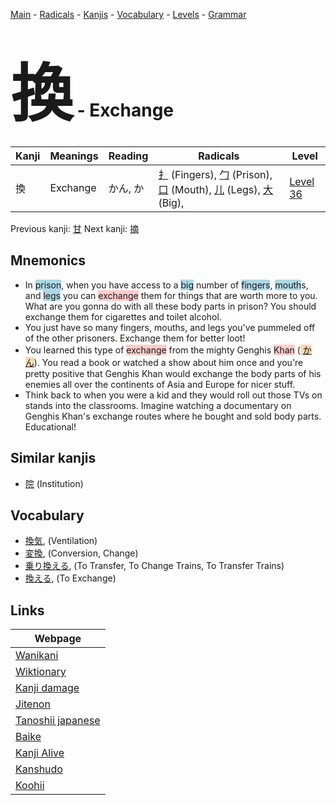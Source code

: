 <style> bigfont {font-size: 100px}</style>
[Main](../index.md) -
[Radicals](../radicals.md) -
[Kanjis](../kanjis.md) -
[Vocabulary](../vocabulary.md) -
[Levels](../levels.md) -
[Grammar](../grammar.md)
# <bigfont> 換</bigfont> - Exchange 

| Kanji | Meanings | Reading | Radicals | Level |
| --- | --- | --- | --- | --- |
| 換 | Exchange | かん, か | [扌](../radicals/扌.md) (Fingers), [勹](../radicals/勹.md) (Prison), [口](../radicals/口.md) (Mouth), [儿](../radicals/儿.md) (Legs), [大](../radicals/大.md) (Big),  | [Level 36](../levels/wk_level36.md) |

Previous kanji: [甘](甘.md) Next kanji: [摘](摘.md) 

## Mnemonics
 * In <span style="background-color:#ADD8E6"> prison</span>, when you have access to a <span style="background-color:#ADD8E6"> big</span> number of <span style="background-color:#ADD8E6"> fingers</span>, <span style="background-color:#ADD8E6"> mouth</span>s, and <span style="background-color:#ADD8E6"> legs</span> you can <span style="background-color:#ffcccb"> exchange</span> them for things that are worth more to you. What are you gonna do with all these body parts in prison? You should exchange them for cigarettes and toilet alcohol.
* You just have so many fingers, mouths, and legs you've pummeled off of the other prisoners. Exchange them for better loot!
* You learned this type of <span style="background-color:#ffcccb"> exchange</span> from the mighty Genghis <span style="background-color:#ffcccb"> Khan</span> (<span style="background-color:#fed8b1"> [かん](https://jisho.org/search/かん)</span>). You read a book or watched a show about him once and you're pretty positive that Genghis Khan would exchange the body parts of his enemies all over the continents of Asia and Europe for nicer stuff.
* Think back to when you were a kid and they would roll out those TVs on stands into the classrooms. Imagine watching a documentary on Genghis Khan's exchange routes where he bought and sold body parts. Educational!


## Similar kanjis
 * [院](院.md) (Institution)


## Vocabulary
 * [換気](../vocabulary/換.md), (Ventilation)
* [変換](../vocabulary/換.md), (Conversion, Change)
* [乗り換える](../vocabulary/換.md), (To Transfer, To Change Trains, To Transfer Trains)
* [換える](../vocabulary/換.md), (To Exchange)



## Links 

| Webpage |
| --- |
| [Wanikani          ](https://www.wanikani.com/kanji/換) |
| [Wiktionary        ](https://en.wiktionary.org/wiki/換) |
| [Kanji damage      ](http://www.kanjidamage.com/kanji/search?utf8=✓&q=換) |
| [Jitenon           ](https://jitenon.com/kanji/換) |
| [Tanoshii japanese ](https://www.tanoshiijapanese.com/dictionary/kanji.cfm?k=換) |
| [Baike             ](https://baike.baidu.com/item/換) |
| [Kanji Alive       ](https://app.kanjialive.com/換) |
| [Kanshudo          ](https://www.kanshudo.com/searchmn?q=換) |
| [Koohii            ](https://kanji.koohii.com/study/kanji/換) |
